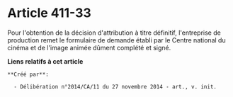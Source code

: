# Article 411-33

Pour l'obtention de la décision d'attribution à titre définitif, l'entreprise de production remet le formulaire de demande
établi par le Centre national du cinéma et de l'image animée dûment complété et signé.

**Liens relatifs à cet article**

	**Créé par**:

	  - Délibération n°2014/CA/11 du 27 novembre 2014 - art., v. init.
